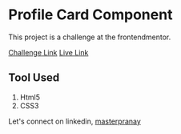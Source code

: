# Profile Card Component
This project is a challenge at the frontendmentor.

[Challenge Link](https://www.frontendmentor.io/challenges/profile-card-component-cfArpWshJ)
[Live Link](https://masterpranay1.github.io/profile-card-component)

## Tool Used 

1. Html5
2. CSS3

Let's connect on linkedin, [masterpranay](https://www.linkedin.com/in/masterpranay/)